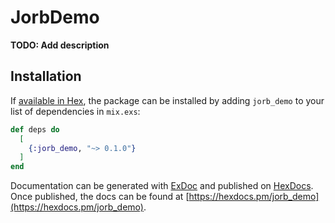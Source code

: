 # JorbDemo

**TODO: Add description**

## Installation

If [available in Hex](https://hex.pm/docs/publish), the package can be installed
by adding `jorb_demo` to your list of dependencies in `mix.exs`:

```elixir
def deps do
  [
    {:jorb_demo, "~> 0.1.0"}
  ]
end
```

Documentation can be generated with [ExDoc](https://github.com/elixir-lang/ex_doc)
and published on [HexDocs](https://hexdocs.pm). Once published, the docs can
be found at [https://hexdocs.pm/jorb_demo](https://hexdocs.pm/jorb_demo).

